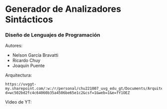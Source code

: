 # Generador de Analizadores Sintácticos

### Diseño de Lenguajes de Programación

Autores:
- Nelson García Bravatti 
- Ricardo Chuy
- Joaquín Puente

Arquitectura:

```
https://uvggt-my.sharepoint.com/:w:/r/personal/chu221007_uvg_edu_gt/Documents/Arquitectura%20de%20Generador%20de%20Nalizadores%20Sint%C3%A1cticos.docx?d=wc502bd2fc4c64060b35a4506be65e1c2&csf=1&web=1&e=fY1OEZ
```

Video de YT:

```Youtube

```